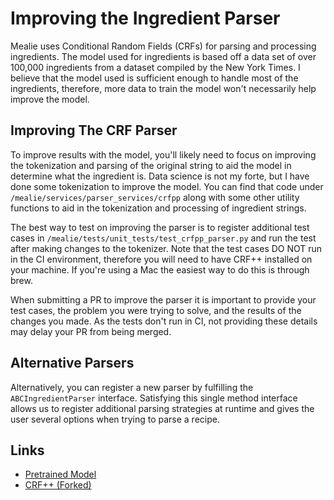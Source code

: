 # Improving the Ingredient Parser

Mealie uses Conditional Random Fields (CRFs) for parsing and processing ingredients. The model used for ingredients is based off a data set of over 100,000 ingredients from a dataset compiled by the New York Times. I believe that the model used is sufficient enough to handle most of the ingredients, therefore, more data to train the model won't necessarily help improve the model. 

## Improving The CRF Parser

To improve results with the model, you'll likely need to focus on improving the tokenization and parsing of the original string to aid the model in determine what the ingredient is. Data science is not my forte, but I have done some tokenization to improve the model. You can find that code under `/mealie/services/parser_services/crfpp` along with some other utility functions to aid in the tokenization and processing of ingredient strings. 

The best way to test on improving the parser is to register additional test cases in  `/mealie/tests/unit_tests/test_crfpp_parser.py` and run the test after making changes to the tokenizer. Note that the test cases DO NOT run in the CI environment, therefore you will need to have CRF++ installed on your machine. If you're using a Mac the easiest way to do this is through brew.

When submitting a PR to improve the parser it is important to provide your test cases, the problem you were trying to solve, and the results of the changes you made. As the tests don't run in CI, not providing these details may delay your PR from being merged. 

## Alternative Parsers
Alternatively, you can register a new parser by fulfilling the `ABCIngredientParser` interface. Satisfying this single method interface allows us to register additional parsing strategies at runtime and gives the user several options when trying to parse a recipe. 


## Links
- [Pretrained Model](https://github.com/hay-kot/mealie-nlp-model)
- [CRF++ (Forked)](https://github.com/hay-kot/crfpp)

